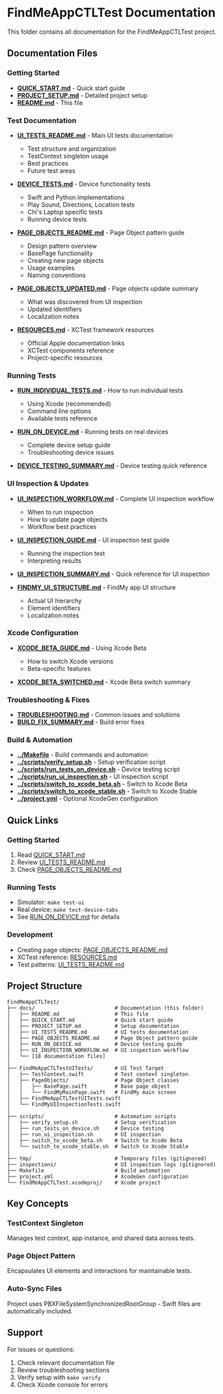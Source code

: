 # FindMeAppCTLTest Documentation

This folder contains all documentation for the FindMeAppCTLTest project.

## Documentation Files

### Getting Started
- **[QUICK_START.md](QUICK_START.md)** - Quick start guide
- **[PROJECT_SETUP.md](PROJECT_SETUP.md)** - Detailed project setup
- **[README.md](README.md)** - This file

### Test Documentation
- **[UI_TESTS_README.md](UI_TESTS_README.md)** - Main UI tests documentation
  - Test structure and organization
  - TestContext singleton usage
  - Best practices
  - Future test areas

- **[DEVICE_TESTS.md](DEVICE_TESTS.md)** - Device functionality tests
  - Swift and Python implementations
  - Play Sound, Directions, Location tests
  - Chi's Laptop specific tests
  - Running device tests

- **[PAGE_OBJECTS_README.md](PAGE_OBJECTS_README.md)** - Page Object pattern guide
  - Design pattern overview
  - BasePage functionality
  - Creating new page objects
  - Usage examples
  - Naming conventions

- **[PAGE_OBJECTS_UPDATED.md](PAGE_OBJECTS_UPDATED.md)** - Page objects update summary
  - What was discovered from UI inspection
  - Updated identifiers
  - Localization notes

- **[RESOURCES.md](RESOURCES.md)** - XCTest framework resources
  - Official Apple documentation links
  - XCTest components reference
  - Project-specific resources

### Running Tests
- **[RUN_INDIVIDUAL_TESTS.md](RUN_INDIVIDUAL_TESTS.md)** - How to run individual tests
  - Using Xcode (recommended)
  - Command line options
  - Available tests reference

- **[RUN_ON_DEVICE.md](RUN_ON_DEVICE.md)** - Running tests on real devices
  - Complete device setup guide
  - Troubleshooting device issues

- **[DEVICE_TESTING_SUMMARY.md](DEVICE_TESTING_SUMMARY.md)** - Device testing quick reference

### UI Inspection & Updates
- **[UI_INSPECTION_WORKFLOW.md](UI_INSPECTION_WORKFLOW.md)** - Complete UI inspection workflow
  - When to run inspection
  - How to update page objects
  - Workflow best practices

- **[UI_INSPECTION_GUIDE.md](UI_INSPECTION_GUIDE.md)** - UI inspection test guide
  - Running the inspection test
  - Interpreting results

- **[UI_INSPECTION_SUMMARY.md](UI_INSPECTION_SUMMARY.md)** - Quick reference for UI inspection

- **[FINDMY_UI_STRUCTURE.md](FINDMY_UI_STRUCTURE.md)** - FindMy app UI structure
  - Actual UI hierarchy
  - Element identifiers
  - Localization notes

### Xcode Configuration
- **[XCODE_BETA_GUIDE.md](XCODE_BETA_GUIDE.md)** - Using Xcode Beta
  - How to switch Xcode versions
  - Beta-specific features

- **[XCODE_BETA_SWITCHED.md](XCODE_BETA_SWITCHED.md)** - Xcode Beta switch summary

### Troubleshooting & Fixes
- **[TROUBLESHOOTING.md](TROUBLESHOOTING.md)** - Common issues and solutions
- **[BUILD_FIX_SUMMARY.md](BUILD_FIX_SUMMARY.md)** - Build error fixes

### Build & Automation
- **[../Makefile](../Makefile)** - Build commands and automation
- **[../scripts/verify_setup.sh](../scripts/verify_setup.sh)** - Setup verification script
- **[../scripts/run_tests_on_device.sh](../scripts/run_tests_on_device.sh)** - Device testing script
- **[../scripts/run_ui_inspection.sh](../scripts/run_ui_inspection.sh)** - UI inspection script
- **[../scripts/switch_to_xcode_beta.sh](../scripts/switch_to_xcode_beta.sh)** - Switch to Xcode Beta
- **[../scripts/switch_to_xcode_stable.sh](../scripts/switch_to_xcode_stable.sh)** - Switch to Xcode Stable
- **[../project.yml](../project.yml)** - Optional XcodeGen configuration

## Quick Links

### Getting Started
1. Read [QUICK_START.md](../QUICK_START.md)
2. Review [UI_TESTS_README.md](UI_TESTS_README.md)
3. Check [PAGE_OBJECTS_README.md](PAGE_OBJECTS_README.md)

### Running Tests
- Simulator: `make test-ui`
- Real device: `make test-device-tabs`
- See [RUN_ON_DEVICE.md](../RUN_ON_DEVICE.md) for details

### Development
- Creating page objects: [PAGE_OBJECTS_README.md](PAGE_OBJECTS_README.md)
- XCTest reference: [RESOURCES.md](RESOURCES.md)
- Test patterns: [UI_TESTS_README.md](UI_TESTS_README.md)

## Project Structure

```
FindMeAppCTLTest/
├── docs/                          # Documentation (this folder)
│   ├── README.md                  # This file
│   ├── QUICK_START.md             # Quick start guide
│   ├── PROJECT_SETUP.md           # Setup documentation
│   ├── UI_TESTS_README.md         # UI tests documentation
│   ├── PAGE_OBJECTS_README.md     # Page Object pattern guide
│   ├── RUN_ON_DEVICE.md           # Device testing guide
│   ├── UI_INSPECTION_WORKFLOW.md  # UI inspection workflow
│   └── [18 documentation files]
│
├── FindMeAppCTLTestUITests/       # UI Test Target
│   ├── TestContext.swift          # Test context singleton
│   ├── PageObjects/               # Page Object classes
│   │   ├── BasePage.swift         # Base page object
│   │   └── FindMyMainPage.swift   # FindMy main screen
│   ├── FindMeAppCTLTestUITests.swift
│   └── FindMyUIInspectionTests.swift
│
├── scripts/                       # Automation scripts
│   ├── verify_setup.sh            # Setup verification
│   ├── run_tests_on_device.sh     # Device testing
│   ├── run_ui_inspection.sh       # UI inspection
│   ├── switch_to_xcode_beta.sh    # Switch to Xcode Beta
│   └── switch_to_xcode_stable.sh  # Switch to Xcode Stable
│
├── tmp/                           # Temporary files (gitignored)
├── inspections/                   # UI inspection logs (gitignored)
├── Makefile                       # Build automation
├── project.yml                    # XcodeGen configuration
└── FindMeAppCTLTest.xcodeproj/    # Xcode project
```

## Key Concepts

### TestContext Singleton
Manages test context, app instance, and shared data across tests.

### Page Object Pattern
Encapsulates UI elements and interactions for maintainable tests.

### Auto-Sync Files
Project uses PBXFileSystemSynchronizedRootGroup - Swift files are automatically included.

## Support

For issues or questions:
1. Check relevant documentation file
2. Review troubleshooting sections
3. Verify setup with `make verify`
4. Check Xcode console for errors
